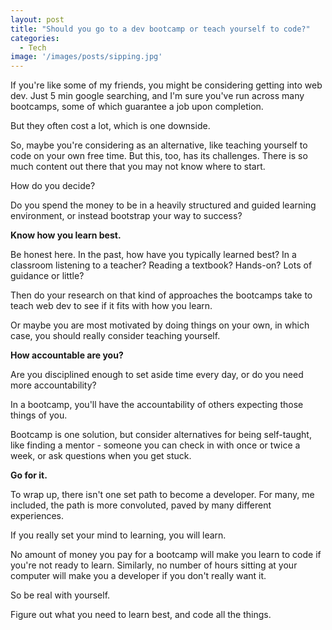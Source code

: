 ```yaml
---
layout: post
title: "Should you go to a dev bootcamp or teach yourself to code?"
categories:
  - Tech
image: '/images/posts/sipping.jpg'
---
```


If you're like some of my friends, you might be considering getting into web dev. Just 5 min google searching, and I'm sure you've run across many bootcamps, some of which guarantee a job upon completion.

But they often cost a lot, which is one downside.

So, maybe you're considering as an alternative, like teaching yourself to code on your own free time. But this, too, has its challenges. There is so much content out there that you may not know where to start.

How do you decide?

Do you spend the money to be in a heavily structured and guided learning environment, or instead bootstrap your way to success?

**Know how you learn best.**

Be honest here. In the past, how have you typically learned best? In a classroom listening to a teacher? Reading a textbook? Hands-on? Lots of guidance or little?

Then do your research on that kind of approaches the bootcamps take to teach web dev to see if it fits with how you learn.

Or maybe you are most motivated by doing things on your own, in which case, you should really consider teaching yourself.

**How accountable are you?**

Are you disciplined enough to set aside time every day, or do you need more accountability?

In a bootcamp, you'll have the accountability of others expecting those things of you.

Bootcamp is one solution, but consider alternatives for being self-taught, like finding a mentor - someone you can check in with once or twice a week, or ask questions when you get stuck.

**Go for it.**

To wrap up, there isn't one set path to become a developer. For many, me included, the path is more convoluted, paved by many different experiences.

If you really set your mind to learning, you will learn.

No amount of money you pay for a bootcamp will make you learn to code if you're not ready to learn. Similarly, no number of hours sitting at your computer will make you a developer if you don't really want it.

So be real with yourself.

Figure out what you need to learn best, and code all the things.